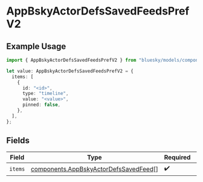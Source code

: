# AppBskyActorDefsSavedFeedsPrefV2

## Example Usage

```typescript
import { AppBskyActorDefsSavedFeedsPrefV2 } from "bluesky/models/components";

let value: AppBskyActorDefsSavedFeedsPrefV2 = {
  items: [
    {
      id: "<id>",
      type: "timeline",
      value: "<value>",
      pinned: false,
    },
  ],
};
```

## Fields

| Field                                                                                          | Type                                                                                           | Required                                                                                       | Description                                                                                    |
| ---------------------------------------------------------------------------------------------- | ---------------------------------------------------------------------------------------------- | ---------------------------------------------------------------------------------------------- | ---------------------------------------------------------------------------------------------- |
| `items`                                                                                        | [components.AppBskyActorDefsSavedFeed](../../models/components/appbskyactordefssavedfeed.md)[] | :heavy_check_mark:                                                                             | N/A                                                                                            |